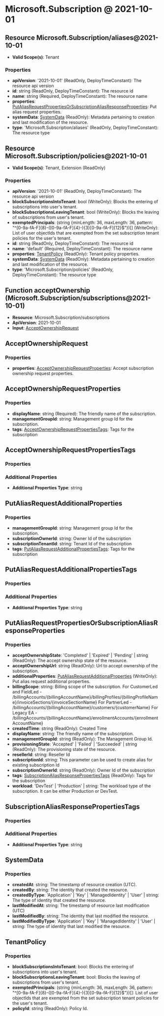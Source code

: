 # Microsoft.Subscription @ 2021-10-01

## Resource Microsoft.Subscription/aliases@2021-10-01
* **Valid Scope(s)**: Tenant
### Properties
* **apiVersion**: '2021-10-01' (ReadOnly, DeployTimeConstant): The resource api version
* **id**: string (ReadOnly, DeployTimeConstant): The resource id
* **name**: string (Required, DeployTimeConstant): The resource name
* **properties**: [PutAliasRequestPropertiesOrSubscriptionAliasResponseProperties](#putaliasrequestpropertiesorsubscriptionaliasresponseproperties): Put alias request properties.
* **systemData**: [SystemData](#systemdata) (ReadOnly): Metadata pertaining to creation and last modification of the resource.
* **type**: 'Microsoft.Subscription/aliases' (ReadOnly, DeployTimeConstant): The resource type

## Resource Microsoft.Subscription/policies@2021-10-01
* **Valid Scope(s)**: Tenant, Extension (ReadOnly)
### Properties
* **apiVersion**: '2021-10-01' (ReadOnly, DeployTimeConstant): The resource api version
* **blockSubscriptionsIntoTenant**: bool (WriteOnly): Blocks the entering of subscriptions into user's tenant.
* **blockSubscriptionsLeavingTenant**: bool (WriteOnly): Blocks the leaving of subscriptions from user's tenant.
* **exemptedPrincipals**: (string {minLength: 36, maxLength: 36, pattern: "^[0-9a-fA-F]{8}-([0-9a-fA-F]{4}-){3}[0-9a-fA-F]{12}$"})[] (WriteOnly): List of user objectIds that are exempted from the set subscription tenant policies for the user's tenant.
* **id**: string (ReadOnly, DeployTimeConstant): The resource id
* **name**: 'default' (Required, DeployTimeConstant): The resource name
* **properties**: [TenantPolicy](#tenantpolicy) (ReadOnly): Tenant policy properties.
* **systemData**: [SystemData](#systemdata) (ReadOnly): Metadata pertaining to creation and last modification of the resource.
* **type**: 'Microsoft.Subscription/policies' (ReadOnly, DeployTimeConstant): The resource type

## Function acceptOwnership (Microsoft.Subscription/subscriptions@2021-10-01)
* **Resource**: Microsoft.Subscription/subscriptions
* **ApiVersion**: 2021-10-01
* **Input**: [AcceptOwnershipRequest](#acceptownershiprequest)

## AcceptOwnershipRequest
### Properties
* **properties**: [AcceptOwnershipRequestProperties](#acceptownershiprequestproperties): Accept subscription ownership request properties.

## AcceptOwnershipRequestProperties
### Properties
* **displayName**: string (Required): The friendly name of the subscription.
* **managementGroupId**: string: Management group Id for the subscription.
* **tags**: [AcceptOwnershipRequestPropertiesTags](#acceptownershiprequestpropertiestags): Tags for the subscription

## AcceptOwnershipRequestPropertiesTags
### Properties
### Additional Properties
* **Additional Properties Type**: string

## PutAliasRequestAdditionalProperties
### Properties
* **managementGroupId**: string: Management group Id for the subscription.
* **subscriptionOwnerId**: string: Owner Id of the subscription
* **subscriptionTenantId**: string: Tenant Id of the subscription
* **tags**: [PutAliasRequestAdditionalPropertiesTags](#putaliasrequestadditionalpropertiestags): Tags for the subscription

## PutAliasRequestAdditionalPropertiesTags
### Properties
### Additional Properties
* **Additional Properties Type**: string

## PutAliasRequestPropertiesOrSubscriptionAliasResponseProperties
### Properties
* **acceptOwnershipState**: 'Completed' | 'Expired' | 'Pending' | string (ReadOnly): The accept ownership state of the resource.
* **acceptOwnershipUrl**: string (ReadOnly): Url to accept ownership of the subscription.
* **additionalProperties**: [PutAliasRequestAdditionalProperties](#putaliasrequestadditionalproperties) (WriteOnly): Put alias request additional properties.
* **billingScope**: string: Billing scope of the subscription.
For CustomerLed and FieldLed - /billingAccounts/{billingAccountName}/billingProfiles/{billingProfileName}/invoiceSections/{invoiceSectionName}
For PartnerLed - /billingAccounts/{billingAccountName}/customers/{customerName}
For Legacy EA - /billingAccounts/{billingAccountName}/enrollmentAccounts/{enrollmentAccountName}
* **createdTime**: string (ReadOnly): Created Time
* **displayName**: string: The friendly name of the subscription.
* **managementGroupId**: string (ReadOnly): The Management Group Id.
* **provisioningState**: 'Accepted' | 'Failed' | 'Succeeded' | string (ReadOnly): The provisioning state of the resource.
* **resellerId**: string: Reseller Id
* **subscriptionId**: string: This parameter can be used to create alias for existing subscription Id
* **subscriptionOwnerId**: string (ReadOnly): Owner Id of the subscription
* **tags**: [SubscriptionAliasResponsePropertiesTags](#subscriptionaliasresponsepropertiestags) (ReadOnly): Tags for the subscription
* **workload**: 'DevTest' | 'Production' | string: The workload type of the subscription. It can be either Production or DevTest.

## SubscriptionAliasResponsePropertiesTags
### Properties
### Additional Properties
* **Additional Properties Type**: string

## SystemData
### Properties
* **createdAt**: string: The timestamp of resource creation (UTC).
* **createdBy**: string: The identity that created the resource.
* **createdByType**: 'Application' | 'Key' | 'ManagedIdentity' | 'User' | string: The type of identity that created the resource.
* **lastModifiedAt**: string: The timestamp of resource last modification (UTC)
* **lastModifiedBy**: string: The identity that last modified the resource.
* **lastModifiedByType**: 'Application' | 'Key' | 'ManagedIdentity' | 'User' | string: The type of identity that last modified the resource.

## TenantPolicy
### Properties
* **blockSubscriptionsIntoTenant**: bool: Blocks the entering of subscriptions into user's tenant.
* **blockSubscriptionsLeavingTenant**: bool: Blocks the leaving of subscriptions from user's tenant.
* **exemptedPrincipals**: (string {minLength: 36, maxLength: 36, pattern: "^[0-9a-fA-F]{8}-([0-9a-fA-F]{4}-){3}[0-9a-fA-F]{12}$"})[]: List of user objectIds that are exempted from the set subscription tenant policies for the user's tenant.
* **policyId**: string (ReadOnly): Policy Id.

